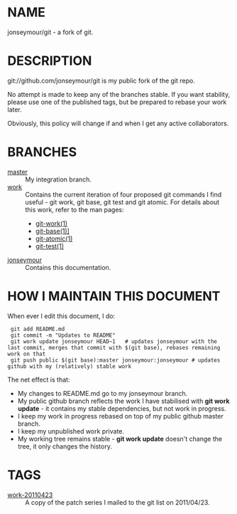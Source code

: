 NAME
====
jonseymour/git - a fork of git.

DESCRIPTION
===========

git://github.com/jonseymour/git is my public fork of the git repo.

No attempt is made to keep any of the branches stable. If you want stability, please use one of the published tags, but be prepared to rebase your work later. 

Obviously, this policy will change if and when I get any active collaborators.

BRANCHES
========

<dl>
<dt><a href="http://github.com/jonseymour/git" target="browse">master</a></dt>
<dd>My integration branch.</dd>
<dt><a href="http://github.com/jonseymour/git/tree/work" target="browse">work</a></dt>
<dd>Contains the current iteration of four proposed git commands I find useful - git work, git base, git test and git atomic.
For details about this work, refer to the man pages:
<ul>
<li><a href="https://jonseymour.s3.amazonaws.com/git-work.html" target="browse">git-work(1)</a></li>
<li><a href="https://jonseymour.s3.amazonaws.com/git-base.html" target="browse">git-base(1)]</a></li>
<li><a href="https://jonseymour.s3.amazonaws.com/git-atomic.html" target="browse">git-atomic(1)</a></li>
<li><a href="https://jonseymour.s3.amazonaws.com/git-test.html" target="browse">git-test(1)</a></li>
</dd>
<dt><a href="http://github.com/jonseymour/git/tree/work" target="browse">jonseymour</a></dt>
<dd>Contains this documentation.</dd>
</dl>

HOW I MAINTAIN THIS DOCUMENT
============================
When ever I edit this document, I do:

     git add README.md
     git commit -m "Updates to README"
     git work update jonseymour HEAD~1   # updates jonseymour with the last commit, merges that commit with $(git base), rebases remaining work on that
     git push public $(git base):master jonseymour:jonseymour # updates github with my (relatively) stable work

The net effect is that:

* My changes to README.md go to my jonseymour branch.
* My public github branch reflects the work I have stabilised with **git work update** - it contains my stable dependencies, but not work in progress.
* I keep my work in progress rebased on top of my public github master branch.
* I keep my unpublished work private.
* My working tree remains stable - **git work update** doesn't change the tree, it only changes the history. 

TAGS
====

<dl>
<dt><a href="http://github.com/jonseymour/git/tree/work-20110423" target="browse">work-20110423</a></dt>
<dd>A copy of the patch series I mailed to the git list on 2011/04/23.</dd>
</dl>
